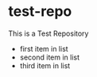 # test-repo
This is a Test Repository
* first item in list
* second item in list
* third item in list
